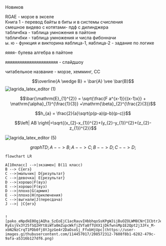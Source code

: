 Новиков

RGAE - морзе в экселе  
Книга 1 - перевод байты в биты и  в системы счисления  
смешное видево с котятами- пдф с дилинджера  
табличбка - таблица умножения в пайтоне  
табличбки - таблица умножения и числа фибонначи  
ы. ю - функция и викторина
яаблица-1, яаблица-2 - задание по логике 

яяяя- булева алгебра в пайтоне 

яяяяяяяяяяяяяяяяяяяяяя - слайдшоу 

читабельное название - морзе, хемминг, СС 

$$\overline{A \wedge B} = \bar{A} \vee \bar{B}$$
![lagrida_latex_editor (1)](https://user-images.githubusercontent.com/114457017/200459064-5e843d39-d7b8-4a04-bcb4-aedbd18d2c27.png)

$$\bar{\mathrm{E}_{1}^{2}} = \sqrt{\frac{F a^{x-1}}{(x-1)x}} + \mathrm{\alpha}_{1}^{\frac{1}{3}} +\mathrm{\beta}_{2}^{\frac{2}{3}}$$

$$h_{a} = \frac{2}{a}\sqrt{p(p-a)(p-b)(p-c)}$$

$$\left| AB \right|=\sqrt{(x_{2}-x_{1})^{2}+(y_{2}-y_{1})^{2}+(z_{2}-z_{1})^{2}}$$

![lagrida_latex_editor (5)](https://user-images.githubusercontent.com/114457017/200717169-7926a797-76fa-4cd4-8e6d-5313e7d74ffd.png)

$$graph TD;
    A-->B;
    A-->C;
    B-->D;
    C-->D;$$
    
```mermaid
flowchart LR

A[10класс] -->|экзамен| B(11 класс)
B --> C{егэ}
C -->|мальчик| D{результат}
C -->|девочка| E{результат}
D -->|хорошо|F(вуз)
E -->|хорошо|F(вуз)
D -->|плохо|G(армия)
E -->|плохо|H(приключения)
C -->|выгнали|J(пересдача)
J -->| |C{егэ}


![pako_eNpdkE0OgjAQha_SzEoEjC1acRauvIHbbhqoSsKPgWJijBuOZOLWM8CNrCICbtrJe997beYKQRYqQCi01GobyUMuE_fMREoI-RyEsjVx3Y25fSQ2HYt8iWTa0mZupcWkfjZVfa8fTUXX1jDkfwnsMp1E2Qpt2j3JFx_M-xbN2NzCrqT1PDb0fj8YJgzGe4r2DaOsoSj_FfxbHjUpc](https://user-images.githubusercontent.com/114457017/208572312-7608f8b1-6282-479c-9afa-a5316b127df6.png)
